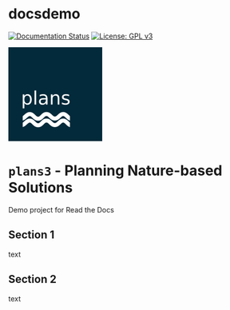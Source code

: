 # docsdemo
[![Documentation Status](https://readthedocs.org/projects/docsdemo2/badge/?version=latest)](https://docsdemo2.readthedocs.io/en/latest/?badge=latest)
[![License: GPL v3](https://img.shields.io/badge/License-GPLv3-blue.svg)](https://www.gnu.org/licenses/gpl-3.0)

![logo](https://github.com/ipo-exe/docsdemo/blob/main/docs/logo.png "Logo")
# `plans3` - **Planning Nature-based Solutions**

Demo project for Read the Docs

## Section 1

text

## Section 2

text

